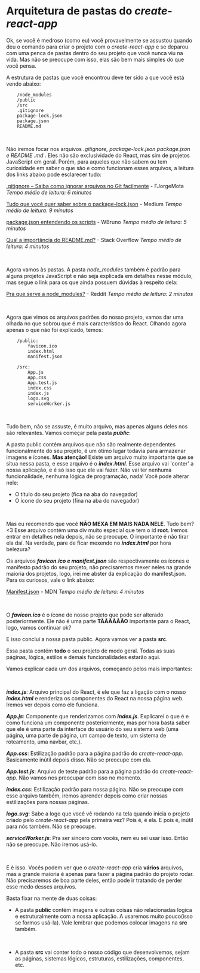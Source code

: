 # Arquitetura de pastas do *create-react-app*

Ok, se você é medroso (como eu) você provavelmente se assustou quando deu o comando para criar o projeto com o *create-react-app* e se deparou com uma penca de pastas dentro do seu projeto que você nunca viu na vida. Mas não se preocupe com isso, elas são bem mais simples do que você pensa.

A estrutura de pastas que você encontrou deve ter sido a que você está vendo abaixo:

```
	/node_modules
	/public
	/src
	.gitignore
	package-lock.json
	package.json
	README.md
```

<br/>


Não iremos focar nos arquivos *.gitignore, package-lock.json package.json e README .md* . Eles não são exclusividade do React, mas sim de projetos JavaScript em geral. Porém, para aqueles que não sabem ou tem curiosidade em saber o que são e como funcionam esses arquivos, a leitura dos links abaixo pode esclarecer tudo:

[.gitignore – Saiba como ignorar arquivos no Git facilmente](https://fjorgemota.com/gitignore-ou-como-ignorar-arquivos-no-git/) - FJorgeMota
*Tempo médio de leitura: 6 minutos*


[Tudo que você quer saber sobre o package-lock.json](https://medium.com/trainingcenter/tudo-que-voc%C3%AA-queria-saber-sobre-o-package-lock-json-mas-estava-com-vergonha-de-perguntar-e70589f2855f) - Medium
*Tempo médio de leitura: 9 minutos*

[package.json entendendo os scripts](http://wbruno.com.br/nodejs/package-json-entendendo-os-scripts/) - WBruno
*Tempo médio de leitura: 5 minutos*

[Qual a importância do README.md?](https://pt.stackoverflow.com/questions/297006/qual-%C3%A9-a-import%C3%A2ncia-do-readme-md-no-git) - Stack Overflow
*Tempo médio de leitura: 4 minutos*

<br/>


Agora vamos às pastas. A pasta *node_modules* também é padrão para alguns projetos JavaScript e não seja explicada em detalhes nesse módulo, mas segue o link para os que ainda possuem dúvidas à respeito dela:

[Pra que serve a node_modules?](https://www.reddit.com/r/node/comments/9o5fzk/what_is_node_modules_used_for/) - Reddit
*Tempo médio de leitura: 2 minutos*

<br/>


Agora que vimos os arquivos padrões do nosso projeto, vamos dar uma olhada no que sobrou que é mais característico do React. Olhando agora apenas o que não foi explicado, temos:

```
	/public:
		favicon.ico
		index.html
		manifest.json
	
	/src:
		App.js
		App.css
		App.test.js
		index.css
		index.js
		logo.svg
		serviceWorker.js
```

<br/>


Tudo bem, não se assuste, é muito arquivo, mas apenas alguns deles nos são relevantes. Vamos começar pela pasta ***public***:

A pasta public contém arquivos que não são realmente dependentes funcionalmente do seu projeto, é um ótimo lugar todavia para armazenar imagens e ícones. 
**Mas atenção!** Existe um arquivo muito importante que se situa nessa pasta, e esse arquivo é o ***index.html***. Esse arquivo vai 'conter' a nossa aplicação, e é só isso que ele vai fazer. Não vai ter nenhuma funcionalidade, nenhuma lógica de programação, nada! 
Você pode alterar nele:

* O título do seu projeto (fica na aba do navegador)
* O ícone do seu projeto (fina na aba do navegador)

<br/>


Mas eu recomendo que você **NÃO MEXA EM MAIS NADA NELE**. Tudo bem? <3
Esse arquivo contém uma div muito especial que tem o id **root**. Iremos entrar em detalhes nela depois, não se preocupe. O importante é não tirar ela daí. Na verdade, pare de ficar mexendo no ***index.html*** por hora belezura?

Os arquivos ***favicon.ico e manifest.json*** são respectivamente os ícones e manifesto padrão do seu projeto, não precisaremos mexer neles na grande maioria dos projetos, logo, irei me abster da explicação do manifest.json. Para os curiosos, vale o link abaixo:

[Manifest.json](https://developer.mozilla.org/pt-BR/docs/Mozilla/Add-ons/WebExtensions/manifest.json) - MDN
*Tempo médio de leitura: 4 minutos*

<br/>


O ***favicon.ico*** é o ícone do nosso projeto que pode ser alterado posteriormente. Ele não é uma parte **TÃÃÃÃÃÃO** importante para o React, logo, vamos continuar ok?

E isso conclui a nossa pasta public. Agora vamos ver a pasta **src**.

Essa pasta contém **todo** o seu projeto de modo geral. Todas as suas páginas, lógica, estilos e demais funcionalidades estarão aqui.

Vamos explicar cada um dos arquivos, começando pelos mais importantes:

<br/>


***index.js***:
Arquivo principal do React, é ele que faz a ligação com o nosso ***index.html*** e renderiza os componentes do React na nossa página web. Iremos ver depois como ele funciona.

***App.js***:
Componente que renderizamos com ***index.js***. Explicarei o que é e como funciona um componente posteriormente, mas por hora basta saber que ele é uma parte da interface do usuário do seu sistema web (uma página, uma parte de página, um campo de texto, um sistema de roteamento, uma navbar, etc.).

***App.css***:
Estilização padrão para a página padrão do *create-react-app*. Basicamente inútil depois disso. Não se preocupe com ela.

***App.test.js***:
Arquivo de teste padrão para a página padrão do *create-react-app*. Não vamos nos preocupar com isso no momento.

***index.css***:
Estilização padrão para nossa página. Não se preocupe com esse arquivo também, iremos aprender depois como criar nossas estilizações para nossas páginas.

***logo.svg***:
Sabe a logo que você vê rodando na tela quando inicia o projeto criado pelo *create-react-app* pela primeira vez? Pois é, é ela. E pois é, inútil para nós também. Não se preocupe.


***serviceWorker.js***:
Pra ser sincero com vocês, nem eu sei usar isso. Então não se preocupe. Não iremos usá-lo.

<br/>


E é isso. Vocês podem ver que o *create-react-app* cria **vários** arquivos, mas a grande maioria é apenas para fazer a página padrão do projeto rodar. Não precisaremos de boa parte deles, então pode ir tratando de perder esse medo desses arquivos.

Basta fixar na mente de duas coisas:

* A pasta **public** contém imagens e outras coisas não relacionadas logica e estruturalmente com a nossa aplicação. A usaremos muito pouco(isso se formos usá-la). Vale lembrar que podemos colocar imagens na **src** também.

<br/>


* A pasta **src** vai conter todo o nosso  código que desenvolvemos, sejam as páginas, sistemas lógicos, estruturas, estilizações, componentes, etc.

